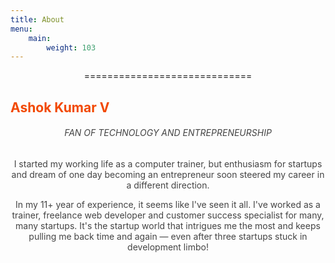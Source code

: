```yaml
---
title: About
menu:
    main:
        weight: 103
---
```


<center>=============================</center>

<h2 style="color:#F24800; text-align=center;">Ashok Kumar V</h2>

<h6 style="color:#444444; text-align:center">FAN OF TECHNOLOGY AND ENTREPRENEURSHIP</h6>

<p style="color:#444; text-align:center">I started my working life as a computer trainer, but enthusiasm for startups and dream of one day becoming an entrepreneur soon steered my career in a different direction.</p>

<p style="color:#444; text-align:center">In my 11+ year of experience, it seems like I've seen it all. I've worked as a trainer, freelance web developer and customer success specialist for many, many startups. It's the startup world that intrigues me the most and keeps pulling me back time and again — even after three startups stuck in development limbo!</p>

